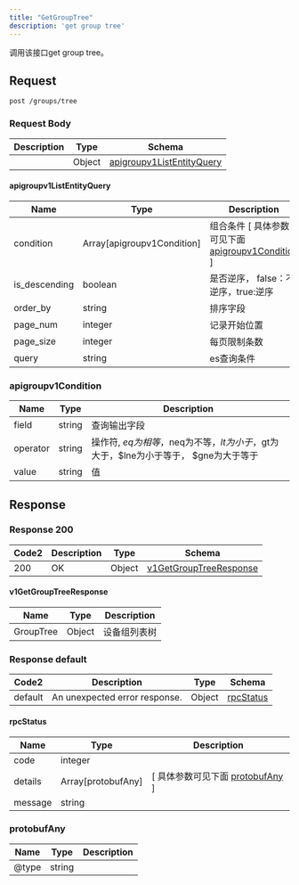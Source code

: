```yaml
---
title: "GetGroupTree"
description: 'get group tree'
---
```



调用该接口get group tree。



## Request


```
post /groups/tree
```







### Request Body


 
| Description | Type | Schema |
| ----------- | ------ | ------ |
|  | Object | [apigroupv1ListEntityQuery](#apigroupv1ListEntityQuery) |

#### apigroupv1ListEntityQuery

| Name | Type | Description | 
| ---- | ---- | ----------- |         
| condition | Array[apigroupv1Condition] | 组合条件 [ 具体参数可见下面 [apigroupv1Condition](#apigroupv1Condition) ] |       
| is_descending | boolean | 是否逆序， false：不逆序，true:逆序 |      
| order_by | string | 排序字段 |      
| page_num | integer | 记录开始位置 |      
| page_size | integer | 每页限制条数 |      
| query | string | es查询条件 |   


  
       
         
### apigroupv1Condition
| Name | Type | Description | 
| ---- | ---- | ----------- |     
| field | string | 查询输出字段 |      
| operator | string | 操作符, $eq为相等，$neq为不等，$lt为小于，$gt为大于，$lne为小于等于， $gne为大于等于 |      
| value | string | 值 |   


  
     
   
     
   
     
 
 


          
     
   
     
   
     
   
     
   
     
   
     
 
 





## Response



### Response  200

 
| Code2 | Description | Type | Schema |
| ---- | ----------- | ------ | ------ |
| 200 | OK | Object | [v1GetGroupTreeResponse](#v1GetGroupTreeResponse) |

#### v1GetGroupTreeResponse

| Name | Type | Description | 
| ---- | ---- | ----------- |    
| GroupTree | Object | 设备组列表树   |   


  
    
          
     
 
 


 


### Response  default

 
| Code2 | Description | Type | Schema |
| ---- | ----------- | ------ | ------ |
| default | An unexpected error response. | Object | [rpcStatus](#rpcStatus) |

#### rpcStatus

| Name | Type | Description | 
| ---- | ---- | ----------- |     
| code | integer |  |          
| details | Array[protobufAny] |  [ 具体参数可见下面 [protobufAny](#protobufAny) ] |       
| message | string |  |   


  
     
   
       
         
### protobufAny
| Name | Type | Description | 
| ---- | ---- | ----------- |     
| @type | string |  |   


  
     
 
 


          
     
   
     
 
 


 


